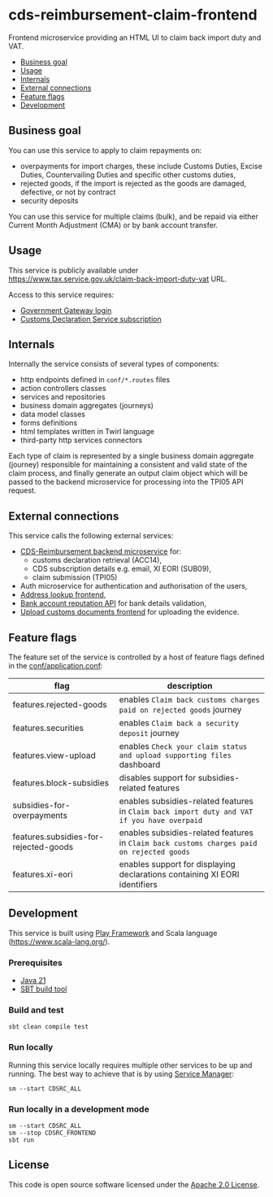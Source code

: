 # cds-reimbursement-claim-frontend

Frontend microservice providing an HTML UI to claim back import duty and VAT.

- [Business goal](#business-goal)
- [Usage](#usage)
- [Internals](#internal)
- [External connections](#external-connections)
- [Feature flags](#feature-flags)
- [Development](#development)

## Business goal

You can use this service to apply to claim repayments on:
 - overpayments for import charges, these include Customs Duties, Excise Duties, Countervailing Duties and specific other customs duties,
 - rejected goods, if the import is  rejected  as the goods are damaged, defective, or not by contract
 - security deposits

You can use this service for multiple claims (bulk), and be repaid via either Current Month Adjustment (CMA) or by bank account transfer.

## Usage

This service is publicly available under <https://www.tax.service.gov.uk/claim-back-import-duty-vat> URL. 

Access to this service requires:
 - [Government Gateway login](https://www.gov.uk/log-in-register-hmrc-online-services)
 - [Customs Declaration Service subscription](https://www.gov.uk/guidance/get-access-to-the-customs-declaration-service)

## Internals

Internally the service consists of several types of components:
 - http endpoints defined in `conf/*.routes` files
 - action controllers classes
 - services and repositories
 - business domain aggregates (journeys)
 - data model classes
 - forms definitions
 - html templates written in Twirl language
 - third-party http services connectors

Each type of claim is represented by a single business domain aggregate (journey) responsible for maintaining a consistent and valid state of the claim process, and finally generate an output claim object which will be passed to the backend microservice for processing into the TPI05 API request.

## External connections

This service calls the following external services:
 - [CDS-Reimbursement backend microservice](https://github.com/hmrc/cds-reimbursement-claim) for:
   - customs declaration retrieval (ACC14),
   - CDS subscription details e.g. email, XI EORI (SUB09),
   - claim submission (TPI05)
- Auth microservice for authentication and authorisation of the users,
- [Address lookup frontend](https://github.com/hmrc/address-lookup-frontend/blob/main/README.md),
- [Bank account reputation API](https://github.com/hmrc/bank-account-reputation/blob/main/docs/README.md) for bank details validation,
- [Upload customs documents frontend](https://github.com/hmrc/upload-customs-documents-frontend) for uploading the evidence.

## Feature flags

The feature set of the service is controlled by a host of feature flags defined in the [conf/application.conf](https://github.com/hmrc/cds-reimbursement-claim-frontend/blob/main/conf/application.conf#L221-L229):

| flag | description |
|------|-------------|
| features.rejected-goods | enables `Claim back customs charges paid on rejected goods` journey |
| features.securities | enables `Claim back a security deposit` journey |
| features.view-upload | enables `Check your claim status and upload supporting files` dashboard |
| features.block-subsidies | disables support for subsidies-related features |
| subsidies-for-overpayments | enables subsidies-related features in `Claim back import duty and VAT if you have overpaid` |
| features.subsidies-for-rejected-goods | enables subsidies-related features in `Claim back customs charges paid on rejected goods` |
| features.xi-eori | enables support for displaying declarations containing XI EORI identifiers |

## Development

This service is built using [Play Framework](https://www.playframework.com/) and Scala language (https://www.scala-lang.org/).

### Prerequisites
 - [Java 21](https://adoptium.net/)
 - [SBT build tool](https://www.scala-sbt.org/)

### Build and test

    sbt clean compile test

### Run locally

Running this service locally requires multiple other services to be up and running. The best way to achieve that is by using [Service Manager](https://github.com/hmrc/sm2):

    sm --start CDSRC_ALL

### Run locally in a development mode

    sm --start CDSRC_ALL
    sm --stop CDSRC_FRONTEND
    sbt run

## License

This code is open source software licensed under the [Apache 2.0 License]("http://www.apache.org/licenses/LICENSE-2.0.html").

